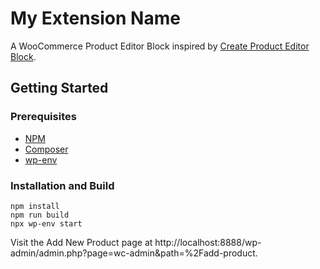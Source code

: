 # My Extension Name

A WooCommerce Product Editor Block inspired by [Create Product Editor Block](https://github.com/woocommerce/woocommerce/blob/trunk/packages/js/create-product-editor-block/README.md).

## Getting Started

### Prerequisites

-   [NPM](https://www.npmjs.com/)
-   [Composer](https://getcomposer.org/download/)
-   [wp-env](https://developer.wordpress.org/block-editor/reference-guides/packages/packages-env/)

### Installation and Build

```
npm install
npm run build
npx wp-env start
```

Visit the Add New Product page at http://localhost:8888/wp-admin/admin.php?page=wc-admin&path=%2Fadd-product.
